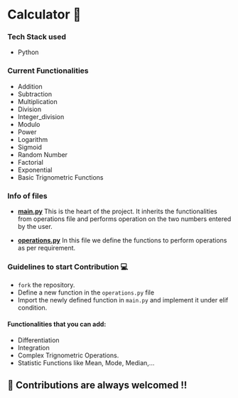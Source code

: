 # Calculator    :iphone:

### Tech Stack used 
- Python

### Current Functionalities 
- Addition
- Subtraction
- Multiplication
- Division
- Integer_division
- Modulo
- Power
- Logarithm
- Sigmoid
- Random Number 
- Factorial
- Exponential
- Basic Trignometric Functions


### Info of files 
- **[main.py](https://github.com/JigarJoshi04/Calculator/blob/master/main.py)** This is the heart of the project. It inherits the functionalities from operations file and performs operation on the two numbers entered by the user.

- **[operations.py](https://github.com/JigarJoshi04/Calculator/blob/master/operations.py)** In this file we define the functions to perform operations as per requirement. 


### Guidelines to start Contribution :computer:
- `fork` the repository.
- Define a new function in the `operations.py` file 
- Import the newly defined function in `main.py` and implement it under elif condition. 

#### Functionalities that you can add:
- Differentiation
- Integration
- Complex Trignometric Operations.
- Statistic Functions like Mean, Mode, Median,...

## :triangular_flag_on_post: Contributions are always welcomed !! 
